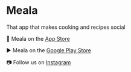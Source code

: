 # Meala

That app that makes cooking and recipes social


 Meala on the [App Store](https://l.instagram.com/?u=https%3A%2F%2Fapps.apple.com%2Fus%2Fapp%2Fmeala%2Fid1622381759&e=AT2T5QYrzElpc3pcJbQXVJnxupUw_3djAgFJMMGTuqboCXgBe1WuXNfNGO1zwFqwl4tOqr605i0MWdTRynf2ahSiKZhYHANCR-MtvA)

▶ Meala on the [Google Play Store](https://l.instagram.com/?u=https%3A%2F%2Fplay.google.com%2Fstore%2Fapps%2Fdetails%3Fid%3Dcom.freehealth.meala&e=AT21GRQDk_oJEWjdf7l-y311lC5fFKrL9ankRU3HI44baaVO7ky4UeYJSulLZPgLh3A1IK8OfdhvCn5cN1Num4wDiTPQlHLqF20Wcg)


📷 Follow us on [Instagram](https://www.instagram.com/appmeala/)